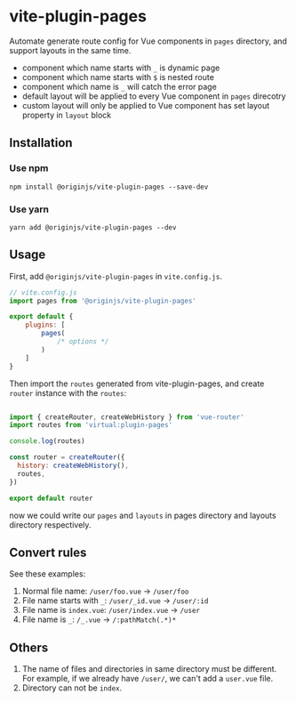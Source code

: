 # vite-plugin-pages

Automate generate route config for Vue components in `pages` directory, and support layouts in the same time.

- component which name starts with `_` is dynamic page
- component which name starts with `$` is nested route
- component which name is `_` will catch the error page
- default layout will be applied to every Vue component in `pages` direcotry
- custom layout will only be applied to Vue component has set layout property in `layout` block

## Installation

### Use npm

```shell
npm install @originjs/vite-plugin-pages --save-dev
```

### Use yarn

```shell
yarn add @originjs/vite-plugin-pages --dev
```

## Usage

First, add `@originjs/vite-plugin-pages` in `vite.config.js`.

```js
// vite.config.js
import pages from '@originjs/vite-plugin-pages'

export default {
    plugins: [
        pages(
            /* options */
        )
    ]
}
```

Then import the `routes` generated from vite-plugin-pages, and create `router` instance with the `routes`:

```js

import { createRouter, createWebHistory } from 'vue-router'
import routes from 'virtual:plugin-pages'

console.log(routes)

const router = createRouter({
  history: createWebHistory(),
  routes,
})

export default router
```

now we could write our `pages` and `layouts` in pages directory and layouts directory respectively.

## Convert rules

See these examples:

1. Normal file name: `/user/foo.vue` -> `/user/foo`
2. File name starts with `_`: `/user/_id.vue` -> `/user/:id`
3. File name is `index.vue`: `/user/index.vue` -> `/user`
4. File name is `_`: `/_.vue` -> `/:pathMatch(.*)*`

## Others

1. The name of files and directories in same directory must be different.
   For example, if we already have `/user/`, we can't add a `user.vue` file.
2. Directory can not be `index`.
